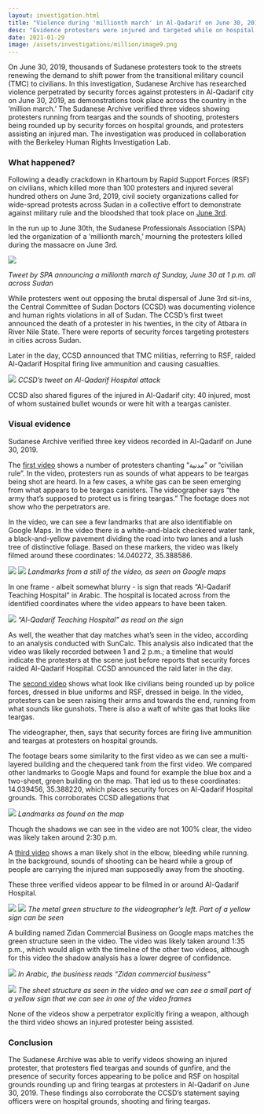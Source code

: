 ```yaml
---
layout: investigation.html
title: "Violence during 'millionth march' in Al-Qadarif on June 30, 2019"
desc: "Evidence protesters were injured and targeted while on hospital grounds"
date: 2021-01-29
image: /assets/investigations/million/image9.png
---
```


On June 30, 2019, thousands of Sudanese protesters took to the streets renewing the demand to shift power from the transitional military council (TMC) to civilians. In this investigation, Sudanese Archive has researched violence perpetrated by security forces against protesters in Al-Qadarif city on June 30, 2019, as demonstrations took place across the country in the ‘million march.’ The Sudanese Archive verified three videos showing protesters running from teargas and the sounds of shooting, protesters being rounded up by security forces on hospital grounds, and protesters assisting an injured man. The investigation was produced in collaboration with the Berkeley Human Rights Investigation Lab.

### What happened?

Following a deadly crackdown in Khartoum by Rapid Support Forces (RSF) on civilians, which killed more than 100 protesters and injured several hundred others on June 3rd, 2019, civil society organizations called for wide-spread protests across Sudan in a collective effort to demonstrate against military rule and the bloodshed that took place on [June 3rd](https://sudanesearchive.org/en/investigations/june3-overview.html). 

In the run up to June 30th, the Sudanese Professionals Association (SPA) led the organization of a ‘millionth march,’ mourning the protesters killed during the massacre on June 3rd.

![](/assets/investigations/million/image3.png)

*Tweet by SPA announcing a millionth march of Sunday, June 30 at 1 p.m. all across Sudan*

While protesters went out opposing the brutal dispersal of June 3rd sit-ins, the Central Committee of Sudan Doctors (CCSD) was documenting violence and human rights violations in all of Sudan. The CCSD’s first tweet announced the death of a protester in his twenties, in the city of Atbara in River Nile State. There were reports of security forces targeting protesters in cities across Sudan. 

Later in the day, CCSD announced that TMC militias, referring to RSF, raided Al-Qadarif Hospital firing live ammunition and causing casualties.

![](/assets/investigations/million/image6.png)
*CCSD’s tweet on Al-Qadarif Hospital attack*

CCSD also shared figures of the injured in Al-Qadarif city: 40 injured, most of whom sustained bullet wounds or were hit with a teargas canister.

### Visual evidence

Sudanese Archive verified three key videos recorded in Al-Qadarif on June 30, 2019.

The [first video](https://www.facebook.com/Legan.mogawm55/videos/449749485857900) shows a number of protesters chanting “مدنية” or “civilian rule”. In the video, protesters run as sounds of what appears to be teargas being shot are heard. In a few cases, a white gas can be seen emerging from what appears to be teargas canisters. The videographer says “the army that’s supposed to protect us is firing teargas.” The footage does not show who the perpetrators are. 

In the video, we can see a few landmarks that are also identifiable on Google Maps. In the video there is a white-and-black checkered water tank, a black-and-yellow pavement dividing the road into two lanes and a lush tree of distinctive foliage. Based on these markers, the video was likely filmed around these coordinates: 14.040272, 35.388586.

![](/assets/investigations/million/image5.png)
![](/assets/investigations/million/image10.png)
*Landmarks from a still of the video, as seen on Google maps*

In one frame - albeit somewhat blurry - is sign that reads “Al-Qadarif Teaching Hospital” in Arabic. The hospital is located across from the identified coordinates where the video appears to have been taken.

![](/assets/investigations/million/image7.png)
*“Al-Qadarif Teaching Hospital” as read on the sign*

As well, the weather that day matches what’s seen in the video, according to an analysis conducted with SunCalc. This analysis also indicated that the video was likely recorded between 1 and 2 p.m.; a timeline that would indicate the protesters at the scene just before reports that security forces raided Al-Qadarif Hospital. CCSD announced the raid later in the day.

The [second video](https://www.facebook.com/100005042523030/videos/1391924187652319/?_rdc=1&_rdr) shows what look like civilians being rounded up by police forces, dressed in blue uniforms and RSF, dressed in beige. In the video, protesters can be seen raising their arms and towards the end, running from what sounds like gunshots. There is also a waft of white gas that looks like teargas.

The videographer, then, says that security forces are firing live ammunition and teargas at protesters on hospital grounds.

The footage bears some similarity to the first video as we can see a multi-layered building and the chequered tank from the first video. We compared other landmarks to Google Maps and found for example the blue box and a two-sheet, green building on the map. That led us to these coordinates: 14.039456, 35.388220, which places security forces on Al-Qadarif Hospital grounds. This corroborates CCSD allegations that 

![](/assets/investigations/million/image1.png)
*Landmarks as found on the map*

Though the shadows we can see in the video are not 100% clear, the video was likely taken around 2:30 p.m.

A [third video](https://www.facebook.com/watch/?v=890985224582510) shows a man likely shot in the elbow, bleeding while running. In the background, sounds of shooting can be heard while a group of people are carrying the injured man supposedly away from the shooting.

These three verified videos appear to be filmed in or around Al-Qadarif Hospital. 

![](/assets/investigations/million/image8.png)
![](/assets/investigations/million/image9.png)
*The metal green structure to the videographer’s left. Part of a yellow sign can be seen*

A building named Zidan Commercial Business on Google maps matches the green structure seen in the video. The video was likely taken around 1:35 p.m., which would align with the timeline of the other two videos, although for this video the shadow analysis has a lower degree of confidence.

![](/assets/investigations/million/image4.png)
*In Arabic, the business reads “Zidan commercial business”*

![](/assets/investigations/million/image2.png)
*The sheet structure as seen in the video and we can see a small part of a yellow sign that we can see in one of the video frames*

None of the videos show a perpetrator explicitly firing a weapon, although the third video shows an injured protester being assisted.

### Conclusion

The Sudanese Archive was able to verify videos showing an injured protester, that protesters fled teargas and sounds of gunfire, and the presence of security forces appearing to be police and RSF on hospital grounds rounding up and firing teargas at protesters in Al-Qadarif on June 30, 2019. These findings also corroborate the CCSD’s statement saying officers were on hospital grounds, shooting and firing teargas.


